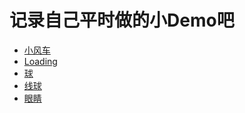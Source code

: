 <h1>记录自己平时做的小Demo吧</h1>
<ul>
  <li><a class="anchor" href="http://115.28.132.82:3333/windmill">小风车</a></li>
  <li><a  class="anchor" href="http://115.28.132.82:3333/loading">Loading</a></li>
  <li><a class="anchor" href="http://115.28.132.82:3333/Ball">球</a></li>
 <li><a class="anchor" href="http://115.28.132.82:3333/lineBall">线球</a></li>
  <li><a class="anchor" href="http://115.28.132.82:3333/blink">眼睛</a></li>
  
</ul>
